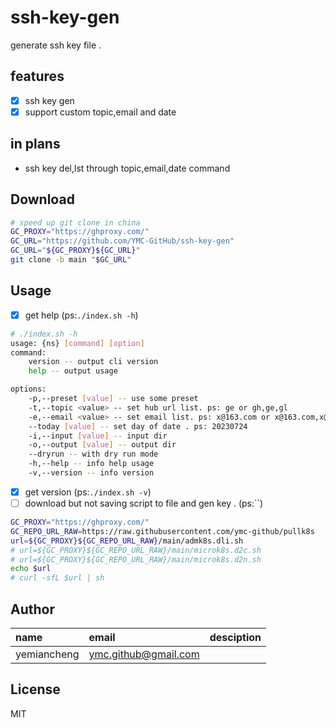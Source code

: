 # ssh-key-gen

generate ssh key file .

## features
- [x] ssh key gen
- [x] support custom topic,email and date 

## in plans

- ssh key del,lst through topic,email,date command

## Download


```bash
# speed up git clone in china
GC_PROXY="https://ghproxy.com/"
GC_URL="https://github.com/YMC-GitHub/ssh-key-gen"
GC_URL="${GC_PROXY}${GC_URL}"
git clone -b main "$GC_URL"
```

## Usage
- [x] get help (ps:`./index.sh -h`)

```bash
# ./index.sh -h
usage: {ns} [command] [option]
command:
    version -- output cli version
    help -- output usage

options:
    -p,--preset [value] -- use some preset
    -t,--topic <value> -- set hub url list. ps: ge or gh,ge,gl
    -e,--email <value> -- set email list. ps: x@163.com or x@163.com,x@126.com
    --today [value] -- set day of date . ps: 20230724
    -i,--input [value] -- input dir
    -o,--output [value] -- output dir
    --dryrun -- with dry run mode
    -h,--help -- info help usage
    -v,--version -- info version
```

- [x] get version (ps:`./index.sh -v`)
- [ ] download but not saving script to file and gen key . (ps:``)

```bash
GC_PROXY="https://ghproxy.com/"
GC_REPO_URL_RAW=https://raw.githubusercontent.com/ymc-github/pullk8s
url=${GC_PROXY}${GC_REPO_URL_RAW}/main/admk8s.dli.sh
# url=${GC_PROXY}${GC_REPO_URL_RAW}/main/microk8s.d2c.sh
# url=${GC_PROXY}${GC_REPO_URL_RAW}/main/microk8s.d2n.sh
echo $url
# curl -sfL $url | sh
```

<!-- get more usage on [docs](docs/tutorials/add-ssh-key-to-github.md) -->


## Author

name|email|desciption
:--|:--|:--
yemiancheng|<ymc.github@gmail.com>||

## License
MIT
